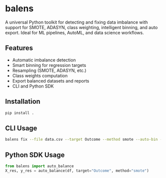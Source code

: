 # balens

A universal Python toolkit for detecting and fixing data imbalance with support for SMOTE, ADASYN, class weighting, intelligent binning, and auto export. Ideal for ML pipelines, AutoML, and data science workflows.

## Features
- Automatic imbalance detection
- Smart binning for regression targets
- Resampling (SMOTE, ADASYN, etc.)
- Class weights computation
- Export balanced datasets and reports
- CLI and Python SDK

## Installation
```bash
pip install .
```

## CLI Usage
```bash
balens fix --file data.csv --target Outcome --method smote --auto-bin --export
```

## Python SDK Usage
```python
from balens import auto_balance
X_res, y_res = auto_balance(df, target="Outcome", method="smote")
``` 